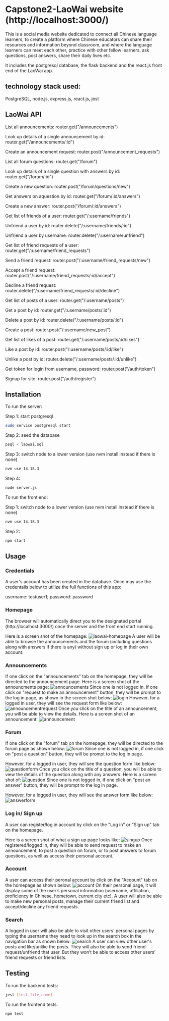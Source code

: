 # Capstone2-LaoWai website (http://localhost:3000/)

This is a social media website dedicated to connect all Chinese language learners, to create a platform where Chinese educators can share their resources and information beyond classroom, and where the language learners can meet each other, practice with other fellow learners, ask questions, post answers, share their daily lives etc. 

It includes the postgresql database, the flask backend and the react.js front end of the LaoWai app.


## technology stack used:
PostgreSQL, node.js, express.js, react.js, jest


## LaoWai API

List all announcements: 
router.get("/announcements")

Look up details of a single announcement by id: 
router.get("/announcements/:id")

Create an announcement request:
router.post("/announcement_requests")


List all forum questions:
router.get("/forum")

Look up details of a single question with answers by id:
router.get("/forum/:id")

Create a new question:
router.post("/forum/questions/new")

Get answers on aquestion by id:
router.get("/forum/:id/answers")

Create a new answer:
router.post("/forum/:id/answers")

Get list of friends of a user:
router.get("/:username/friends")

 Unfriend a user by id:
 router.delete("/:username/friends/:id")

 Unfriend a user by username:
 router.delete("/:username/unfriend")

 Get list of friend requests of a user:
 router.get("/:username/friend_requests")
 
 Send a friend request:
 router.post("/:username/friend_requests/new")

 Accept a friend request:
 router.post("/:username/friend_requests/:id/accept")

 Decline a friend request:
 router.delete("/:username/friend_requests/:id/decline")

 Get list of posts of a user:
 router.get("/:username/posts")

 Get a post by id:
 router.get("/:username/posts/:id")

 Delete a post by id:
 router.delete("/:username/posts/:id")

 Create a post:
 router.post("/:username/new_post")

 Get list of likes of a post:
 router.get("/:username/posts/:id/likes")

 Like a post by id:
 router.post("/:username/posts/:id/like")

 Unlike a post by id:
 router.delete("/:username/posts/:id/unlike")

 Get token for login from username, password:
 router.post("/auth/token")
 
 Signup for site:
 router.post("/auth/register")
 
 

## Installation

To run the server:

Step 1: start postgresql 
```bash
sudo service postgresql start
```
Step 2: seed the database 
```bash
psql < laowai.sql
```
Step 3: switch node to a lower version (use nvm install instead if there is none) 
```bash
nvm use 14.18.3
```
Step 4: 
```bash
node server.js
```

To run the front end:

 Step 1: switch node to a lower version (use nvm install instead if there is none) 
```bash
nvm use 14.18.3
```
Step 2:
```bash
npm start
```


## Usage

### Credentials
A user's account has been created in the database. Once may use the credentails below to utilize the full functions of this app:

username: testuser1;
password: password

### Homepage
The browser will automatically direct you to the designated portal (http://localhost:3000/) once the server and the front end start running.

Here is a screen shot of the homepage: 
![laowai-homepage](https://github.com/tianran1234/laowai/assets/115170399/83d32283-3525-411a-bb39-f20152314066)
A user will be able to browse the announcements and the forum (including questions along with answers if there is any) without sign up or log in their own account.

### Announcements
If one click on the "announcements" tab on the homepage, they will be directed to the announcement page. Here is a screen shot of the announcments page:
![announcements](https://github.com/tianran1234/laowai/assets/115170399/8f66c651-55db-4312-b3db-80e3b372ec0e)
Since one is not logged in, if one click on "request to make an announcement" button, they will be prompt to the log in page, as shown in the screen shot below:
![login](https://github.com/tianran1234/laowai/assets/115170399/f2d02afe-93c8-4271-a674-a70d380b66e3)
However, for a logged in user, they will see the request form like below:
![announcementrequest](https://github.com/tianran1234/laowai/assets/115170399/8474939e-acdf-4f40-b902-6a8b19d95b11)
Once you click on the title of an announcement, you will be able to view the details. Here is a screen shot of an announcement:
![announcement](https://github.com/tianran1234/laowai/assets/115170399/9b750f37-bc4a-46df-877f-d4482844a116)

### Forum
If one click on the "forum" tab on the homepage, they will be directed to the forum page as shown below:
![forum](https://github.com/tianran1234/laowai/assets/115170399/e944daa9-c402-447e-a5bf-ebfc2905e6f6)
Since one is not logged in, if one click on "post a question" button, they will be prompt to the log in page.

However, for a logged in user, they will see the question form like below:
![questionform](https://github.com/tianran1234/laowai/assets/115170399/c035bab6-7d61-4b89-a335-4a739046f818)
Once you click on the title of a question, you will be able to view the details of the question along with any answers. Here is a screen shot of:
![question](https://github.com/tianran1234/laowai/assets/115170399/43dcdef8-dfcf-42c8-b21a-b24f5fb7d745)
Since one is not logged in, if one click on "post an answer" button, they will be prompt to the log in page.

However, for a logged in user, they will see the answer form like below:
![answerform](https://github.com/tianran1234/laowai/assets/115170399/f03d4796-7e50-4801-aed1-a9d4263ccac7)

### Log in/ Sign up
A user can register/log in account by click on the "Log in" or "Sign up" tab on the homepage.

Here is a screen shot of what a sign up page looks like:
![singup](https://github.com/tianran1234/laowai/assets/115170399/3465674e-7bb0-4668-88ce-6e4b41c94627)
Once registered/logged in, they will be able to send request to make an announcement, to post a question on forum, or to post answers to forum questions, as well as access their personal account. 

### Account
A user can access their peronal account by click on the "Account" tab on the homepage as shown below:
![account](https://github.com/tianran1234/laowai/assets/115170399/fe78364e-88d3-4e9e-98a5-39f763e96fb4)
On their personal page, it will display some of the user’s personal information (username, affiliation, proficiency in Chinese, hometown, current city etc). A user will also be able to make new personal posts, manage their current friend list and accept/decline any friend requests.

### Search
A logged in user will also be able to visit other users’ personal pages by typing the username they need to look up in the search box in the navigation bar as shown below:
![search](https://github.com/tianran1234/laowai/assets/115170399/e1ae2fe3-ed52-4e91-8dc5-b38303df1b7f)
A user can view other user's posts and like/unlike the posts. They will also be able to send friend request/unfriend that user. But they won’t be able to access other users’ friend requests or friend lists.


## Testing

To run the backend tests:

```bash
jest [test_file_name]
```

To run the frontend tests:

```bash
npm test 
```
